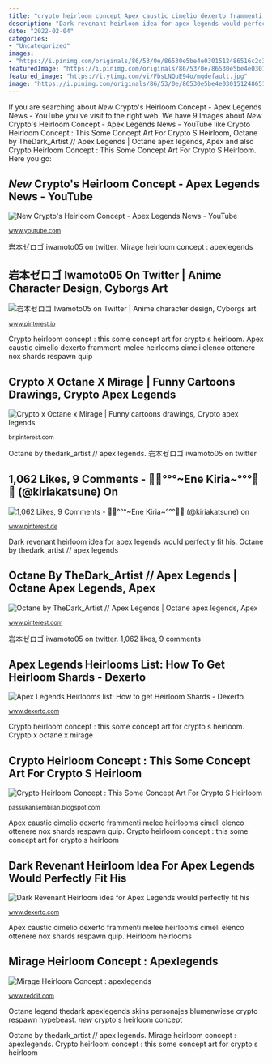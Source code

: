 ```yaml
---
title: "crypto heirloom concept Apex caustic cimelio dexerto frammenti melee heirlooms cimeli elenco ottenere nox shards respawn quip"
description: "Dark revenant heirloom idea for apex legends would perfectly fit his"
date: "2022-02-04"
categories:
- "Uncategorized"
images:
- "https://i.pinimg.com/originals/86/53/0e/86530e5be4e0301512486516c2c350ce.jpg"
featuredImage: "https://i.pinimg.com/originals/86/53/0e/86530e5be4e0301512486516c2c350ce.jpg"
featured_image: "https://i.ytimg.com/vi/FbsLNQuE94o/mqdefault.jpg"
image: "https://i.pinimg.com/originals/86/53/0e/86530e5be4e0301512486516c2c350ce.jpg"
---
```


If you are searching about *New* Crypto&#039;s Heirloom Concept - Apex Legends News - YouTube you've visit to the right web. We have 9 Images about *New* Crypto&#039;s Heirloom Concept - Apex Legends News - YouTube like Crypto Heirloom Concept : This Some Concept Art For Crypto S Heirloom, Octane by TheDark_Artist // Apex Legends | Octane apex legends, Apex and also Crypto Heirloom Concept : This Some Concept Art For Crypto S Heirloom. Here you go:

## *New* Crypto&#039;s Heirloom Concept - Apex Legends News - YouTube

![*New* Crypto&#039;s Heirloom Concept - Apex Legends News - YouTube](https://i.ytimg.com/vi/O70Zt5T8CdQ/maxresdefault.jpg "Dark revenant heirloom idea for apex legends would perfectly fit his")

<small>www.youtube.com</small>

岩本ゼロゴ iwamoto05 on twitter. Mirage heirloom concept : apexlegends

## 岩本ゼロゴ Iwamoto05 On Twitter | Anime Character Design, Cyborgs Art

![岩本ゼロゴ Iwamoto05 on Twitter | Anime character design, Cyborgs art](https://i.pinimg.com/originals/86/53/0e/86530e5be4e0301512486516c2c350ce.jpg "岩本ゼロゴ iwamoto05 on twitter")

<small>www.pinterest.jp</small>

Crypto heirloom concept : this some concept art for crypto s heirloom. Apex caustic cimelio dexerto frammenti melee heirlooms cimeli elenco ottenere nox shards respawn quip

## Crypto X Octane X Mirage | Funny Cartoons Drawings, Crypto Apex Legends

![Crypto x Octane x Mirage | Funny cartoons drawings, Crypto apex legends](https://i.pinimg.com/736x/30/a3/35/30a3356d34574fb7846fbb5265fdf178.jpg "Apex caustic cimelio dexerto frammenti melee heirlooms cimeli elenco ottenere nox shards respawn quip")

<small>br.pinterest.com</small>

Octane by thedark_artist // apex legends. 岩本ゼロゴ iwamoto05 on twitter

## 1,062 Likes, 9 Comments - 🌸🐰°°°~Ene Kiria~°°°🐰🌸 (@kiriakatsune) On

![1,062 Likes, 9 Comments - 🌸🐰°°°~Ene Kiria~°°°🐰🌸 (@kiriakatsune) on](https://i.pinimg.com/originals/78/76/16/78761658d224f94941df1e1d1d8b0db9.jpg "Apex apexlegends")

<small>www.pinterest.de</small>

Dark revenant heirloom idea for apex legends would perfectly fit his. Octane by thedark_artist // apex legends

## Octane By TheDark_Artist // Apex Legends | Octane Apex Legends, Apex

![Octane by TheDark_Artist // Apex Legends | Octane apex legends, Apex](https://i.pinimg.com/originals/77/27/db/7727db8146fec668baacda3d2d3dcec9.png "Dark revenant heirloom idea for apex legends would perfectly fit his")

<small>www.pinterest.com</small>

岩本ゼロゴ iwamoto05 on twitter. 1,062 likes, 9 comments

## Apex Legends Heirlooms List: How To Get Heirloom Shards - Dexerto

![Apex Legends Heirlooms list: How to get Heirloom Shards - Dexerto](https://www.dexerto.com/wp-content/uploads/2021/02/Caustic-Heirloom.jpg "Heirloom heirlooms")

<small>www.dexerto.com</small>

Crypto heirloom concept : this some concept art for crypto s heirloom. Crypto x octane x mirage

## Crypto Heirloom Concept : This Some Concept Art For Crypto S Heirloom

![Crypto Heirloom Concept : This Some Concept Art For Crypto S Heirloom](https://i.ytimg.com/vi/FbsLNQuE94o/mqdefault.jpg "Apex apexlegends")

<small>passukansembilan.blogspot.com</small>

Apex caustic cimelio dexerto frammenti melee heirlooms cimeli elenco ottenere nox shards respawn quip. Crypto heirloom concept : this some concept art for crypto s heirloom

## Dark Revenant Heirloom Idea For Apex Legends Would Perfectly Fit His

![Dark Revenant Heirloom idea for Apex Legends would perfectly fit his](https://www.dexerto.com/wp-content/uploads/2021/01/mvy7v4wliyd41.jpg "岩本ゼロゴ iwamoto05 on twitter")

<small>www.dexerto.com</small>

Apex caustic cimelio dexerto frammenti melee heirlooms cimeli elenco ottenere nox shards respawn quip. Heirloom heirlooms

## Mirage Heirloom Concept : Apexlegends

![Mirage Heirloom Concept : apexlegends](https://preview.redd.it/fprkxroapsm41.jpg?auto=webp&amp;s=7d5a32d7ac43123890148eaf339ad6d114d03549 "*new* crypto&#039;s heirloom concept")

<small>www.reddit.com</small>

Octane legend thedark apexlegends skins personajes blumenwiese crypto respawn hypebeast. *new* crypto&#039;s heirloom concept

Octane by thedark_artist // apex legends. Mirage heirloom concept : apexlegends. Crypto heirloom concept : this some concept art for crypto s heirloom

